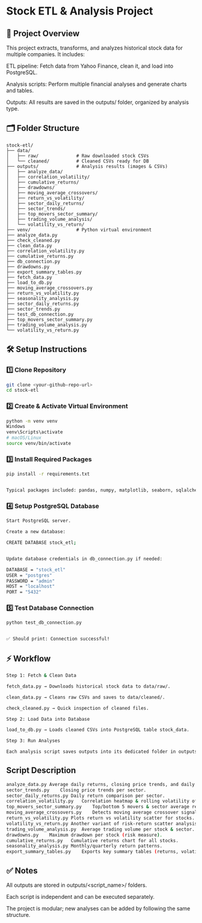 # Stock ETL & Analysis Project
## 📌 Project Overview

This project extracts, transforms, and analyzes historical stock data for multiple companies. It includes:

ETL pipeline: Fetch data from Yahoo Finance, clean it, and load into PostgreSQL.

Analysis scripts: Perform multiple financial analyses and generate charts and tables.

Outputs: All results are saved in the outputs/ folder, organized by analysis type.


## 🗂 Folder Structure

```text
stock-etl/
├── data/
│   ├── raw/              # Raw downloaded stock CSVs
│   └── cleaned/          # Cleaned CSVs ready for DB
├── outputs/              # Analysis results (images & CSVs)
│   ├── analyze_data/
│   ├── correlation_volatility/
│   ├── cumulative_returns/
│   ├── drawdowns/
│   ├── moving_average_crossovers/
│   ├── return_vs_volatility/
│   ├── sector_daily_returns/
│   ├── sector_trends/
│   ├── top_movers_sector_summary/
│   ├── trading_volume_analysis/
│   └── volatility_vs_return/
├── venv/                 # Python virtual environment
├── analyze_data.py
├── check_cleaned.py
├── clean_data.py
├── correlation_volatility.py
├── cumulative_returns.py
├── db_connection.py
├── drawdowns.py
├── export_summary_tables.py
├── fetch_data.py
├── load_to_db.py
├── moving_average_crossovers.py
├── return_vs_volatility.py
├── seasonality_analysis.py
├── sector_daily_returns.py
├── sector_trends.py
├── test_db_connection.py
├── top_movers_sector_summary.py
├── trading_volume_analysis.py
└── volatility_vs_return.py
```

## 🛠 Setup Instructions

### 1️⃣ Clone Repository

```bash
git clone <your-github-repo-url>
cd stock-etl
```
### 2️⃣ Create & Activate Virtual Environment
```bash
python -m venv venv
Windows
venv\Scripts\activate
# macOS/Linux
source venv/bin/activate
```

### 3️⃣ Install Required Packages

```bash
pip install -r requirements.txt


Typical packages included: pandas, numpy, matplotlib, seaborn, sqlalchemy, psycopg2-binary, yfinance.
```

### 4️⃣ Setup PostgreSQL Database
```bash
Start PostgreSQL server.

Create a new database:

CREATE DATABASE stock_etl;


Update database credentials in db_connection.py if needed:

DATABASE = "stock_etl"
USER = "postgres"
PASSWORD = "admin"
HOST = "localhost"
PORT = "5432"
```
### 5️⃣ Test Database Connection
```bash
python test_db_connection.py


✅ Should print: Connection successful!
```
## ⚡ Workflow

```bash
Step 1: Fetch & Clean Data

fetch_data.py → Downloads historical stock data to data/raw/.

clean_data.py → Cleans raw CSVs and saves to data/cleaned/.

check_cleaned.py → Quick inspection of cleaned files.

Step 2: Load Data into Database

load_to_db.py → Loads cleaned CSVs into PostgreSQL table stock_data.

Step 3: Run Analyses

Each analysis script saves outputs into its dedicated folder in outputs/.
```
## Script	Description
```bash
analyze_data.py	Average daily returns, closing price trends, and daily return histograms.
sector_trends.py	Closing price trends per sector.
sector_daily_returns.py	Daily return comparison per sector.
correlation_volatility.py	Correlation heatmap & rolling volatility of stocks.
top_movers_sector_summary.py	Top/bottom 5 movers & sector average returns.
moving_average_crossovers.py	Detects moving average crossover signals.
return_vs_volatility.py	Plots return vs volatility scatter for stocks.
volatility_vs_return.py	Another variant of risk-return scatter analysis.
trading_volume_analysis.py	Average trading volume per stock & sector.
drawdowns.py	Maximum drawdown per stock (risk measure).
cumulative_returns.py	Cumulative returns chart for all stocks.
seasonality_analysis.py	Monthly/quarterly return patterns.
export_summary_tables.py	Exports key summary tables (returns, volatility, etc.) to CSV.
```
## ✅ Notes

All outputs are stored in outputs/<script_name>/ folders.

Each script is independent and can be executed separately.

The project is modular; new analyses can be added by following the same structure.
